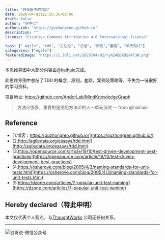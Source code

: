 ```yaml
---
title: "开发眼中的TDD"
date: 2020-04-02T21:56:36+08:00
draft: false
author: "谷中仁"
authorLink: "https://guzhongren.github.io"
description: ""
license: "Creative Commons Attribution 4.0 International license"

tags: [" Agile", "tdd", "方法论", "总结", "原则","套路", "单元测试"]
categories: ["Agile"]
featuredImage: "https://i.loli.net/2020/04/02/ryXZAQDkdS94l3W.png"
---
```


本思维导图中大部分内容由[@haihaio](https://github.com/haihaio)完成。

此思维导图中总结了TDD 的概念，原则，套路，案例及策略等，不失为一份很好的学习资料。

项目地址: https://github.com/AndorLab/MindKnowledgeGraph

> 方法论很多，重要的是使用方法论的人～单元测试  -- from @haihaio

## Reference

* [1.博客：https://guzhongren.github.io/](https://guzhongren.github.io/)
* [2.http://agiledata.org/essays/tdd.html](http://agiledata.org/essays/tdd.html)
* [3.https://opensource.com/article/19/10/test-driven-development-best-practices](https://opensource.com/article/19/10/test-driven-development-best-practices)
* [4.https://osherove.com/blog/2005/4/3/naming-standards-for-unit-tests.html](https://osherove.com/blog/2005/4/3/naming-standards-for-unit-tests.html)
* [5.https://dzone.com/articles/7-popular-unit-test-naming](https://dzone.com/articles/7-popular-unit-test-naming)

## Hereby declared（特此申明）

本文仅代表个人观点，与[ThoughtWorks](https://www.thoughtworks.com/) 公司无任何关系。

----
![谷哥说-微信公众号](/images/wechat/扫码_搜索联合传播样式-标准色版.png)
